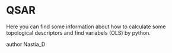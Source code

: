 # QSAR
Here you can find some information about how to calculate some topological descriptors and find variabels (OLS) by python. 

author Nastia_D
